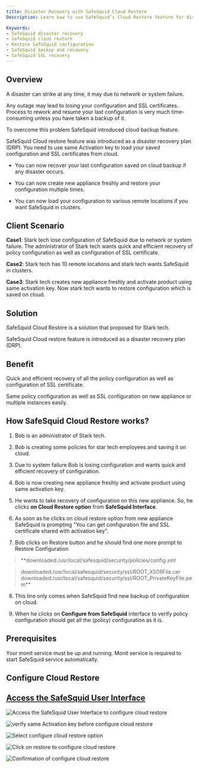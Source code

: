```yaml
---
title: Disaster Recovery with SafeSquid Cloud Restore  
Description: Learn how to use SafeSquid’s Cloud Restore feature for disaster recovery, enabling fast and efficient restoration of configuration files and SSL certificates using the same activation key after system failure or in cluster deployments.

Keywords:
- SafeSquid disaster recovery  
- SafeSquid cloud restore  
- Restore SafeSquid configuration  
- SafeSquid backup and recovery  
- SafeSquid SSL recovery  
---
```


## Overview

A disaster can strike at any time, it may due to network or system failure.

Any outage may lead to losing your configuration and SSL certificates. Process to rework and resume your last configuration is very much time-consuming unless you have taken a backup of it.

To overcome this problem SafeSquid introduced cloud backup feature.

SafeSquid Cloud restore feature was introduced as a disaster recovery plan (DRP). You need to use same Activation key to load your saved configuration and SSL certificates from cloud.

- You can now recover your last configuration saved on cloud backup if any disaster occurs.

- You can now create new appliance freshly and restore your configuration multiple times.

- You can now load your configuration to various remote locations if you want SafeSquid in clusters.

## Client Scenario

**Case1**: Stark tech lose configuration of SafeSquid due to network or system failure. The administrator of Stark tech wants quick and efficient recovery of policy configuration as well as configuration of SSL certificate.

**Case2**: Stark tech has 10 remote locations and stark tech wants SafeSquid in clusters.

**Case3**: Stark tech creates new appliance freshly and activate product using same activation key. Now stark tech wants to restore configuration which is saved on cloud.

## Solution

SafeSquid Cloud Restore is a solution that proposed for Stark tech.

SafeSquid Cloud restore feature is introduced as a disaster recovery plan (DRP).

## Benefit

Quick and efficient recovery of all the policy configuration as well as configuration of SSL certificate.

Same policy configuration as well as SSL configuration on new appliance or multiple instances easily.

## How SafeSquid Cloud Restore works?

1.  Bob is an administrator of Stark tech.

2.  Bob is creating some policies for star tech employees and saving it on cloud.

3.  Due to system failure Bob is losing configuration and wants quick and efficient recovery of configuration.

4.  Bob is now creating new appliance freshly and activate product using same activation key.

5.  He wants to take recovery of configuration on this new appliance. So, he clicks **on Cloud Restore option** from **SafeSquid Interface**.

6.  As soon as he clicks on cloud restore option from new appliance SafeSquid is prompting "You can get configuration file and SSL certificate shared with activation key".

7.  Bob clicks on Restore button and he should find one more prompt to Restore Configuration 
> **downloaded:/usr/local/safesquid/security/policies/config.xml 

> downloaded:/usr/local/safesquid/security/ssl/ROOT_X509File.cer downloaded:/usr/local/safesquid/security/ssl/ROOT_PrivateKeyFile.pem**

8.  This line only comes when SafeSquid find new backup of configuration on cloud.

9.  When he clicks on **Configure from SafeSquid** interface to verify policy configuration should get all the (policy) configuration as it is.

## Prerequisites

Your monit service must be up and running. Monit service is required to start SafeSquid service automatically.

## Configure Cloud Restore

## [Access the SafeSquid User Interface](/docs/08-SafeSquid%20Interface/Accessing%20the%20SafeSquid%20Interface.md)

![Access the SafeSquid User Interface to configure cloud restore](/img/How_To/Setup_Cloud_Restore/image1.webp)

![verify same Activation key before configure cloud restore ](/img/How_To/Setup_Cloud_Restore/image2.webp)

![Select configure cloud restore option](/img/How_To/Setup_Cloud_Restore/image3.webp)

![Click on restore to configure cloud restore](/img/How_To/Setup_Cloud_Restore/image4.webp)

![Confirmation of configure cloud restore](/img/How_To/Setup_Cloud_Restore/image5.webp)
